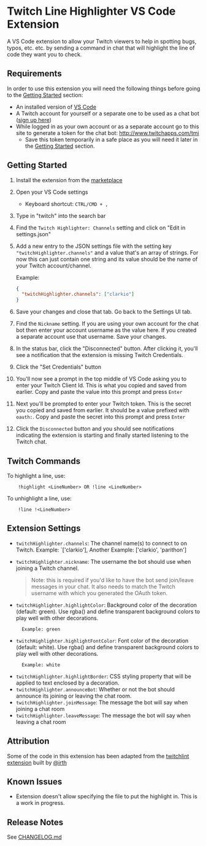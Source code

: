 # Twitch Line Highlighter VS Code Extension

A VS Code extension to allow your Twitch viewers to help in spotting bugs, typos, etc. etc. by sending a command in chat that will highlight the line of code they want you to check.

## Requirements

In order to use this extension you will need the following things before going to the [Getting Started](#getting-started) section:

- An installed version of [VS Code](https://code.visualstudio.com)
- A Twitch account for yourself or a separate one to be used as a chat bot ([sign up here](https://www.twitch.tv/signup))
- While logged in as your own account or as a separate account go to this site to generate a token for the chat bot: http://www.twitchapps.com/tmi
  - Save this token temporarily in a safe place as you will need it later in the [Getting Started](#getting-started) section.

## Getting Started

1. Install the extension from the [marketplace](https://marketplace.visualstudio.com/items?itemName=clarkio.twitch-highlighter)
2. Open your VS Code settings

   - Keyboard shortcut: `CTRL/CMD + ,`

3. Type in "twitch" into the search bar
4. Find the `Twitch Highlighter: Channels` setting and click on "Edit in settings.json"
5. Add a new entry to the JSON settings file with the setting key `"twitchHighlighter.channels"` and a value that's an array of strings. For now this can just contain one string and its value should be the name of your Twitch account/channel.

   Example:

   ```json
   {
     "twitchHighlighter.channels": ["clarkio"]
   }
   ```

6. Save your changes and close that tab. Go back to the Settings UI tab.
7. Find the `Nickname` setting. If you are using your own account for the chat bot then enter your account username as the value here. If you created a separate account use that username. Save your changes.
8. In the status bar, click the "Disconnected" button. After clicking it, you'll see a notification that the extension is missing Twitch Credentials.
9. Click the "Set Credentials" button
10. You'll now see a prompt in the top middle of VS Code asking you to enter your Twitch Client Id. This is what you copied and saved from earlier. Copy and paste the value into this prompt and press `Enter`
11. Next you'll be prompted to enter your Twitch token. This is the secret you copied and saved from earlier. It should be a value prefixed with `oauth:`. Copy and paste the secret into this prompt and press `Enter`
12. Click the `Disconnected` button and you should see notifications indicating the extension is starting and finally started listening to the Twitch chat.

## Twitch Commands

To highlight a line, use:

        !highlight <LineNumber> OR !line <LineNumber>

To unhighlight a line, use:

        !line !<LineNumber>

## Extension Settings

- `twitchHighlighter.channels`: The channel name(s) to connect to on Twitch.
  Example: `['clarkio'], Another Example: ['clarkio', 'parithon']
- `twitchHighlighter.nickname`: The username the bot should use when joining a Twitch channel.

  > Note: this is required if you'd like to have the bot send join/leave messages in your chat. It also needs to match the Twitch username with which you generated the OAuth token.

- `twitchHighlighter.highlightColor`: Background color of the decoration (default: green). Use rgba() and define transparent background colors to play well with other decorations.

        Example: green

- `twitchHighlighter.highlightFontColor`: Font color of the decoration (default: white). Use rgba() and define transparent background colors to play well with other decorations.

        Example: white

* `twitchHighlighter.highlightBorder`: CSS styling property that will be applied to text enclosed by a decoration.
* `twitchHighlighter.announceBot`: Whether or not the bot should announce its joining or leaving the chat room.
* `twitchHighlighter.joinMessage`: The message the bot will say when joining a chat room
* `twitchHighlighter.leaveMessage`: The message the bot will say when leaving a chat room

## Attribution

Some of the code in this extension has been adapted from the [twitchlint extension](https://github.com/irth/twitchlint) built by [@irth](https://github.com/irth)

## Known Issues

- Extension doesn't allow specifying the file to put the highlight in. This is a work in progress.

## Release Notes

See [CHANGELOG.md](CHANGELOG.md)
